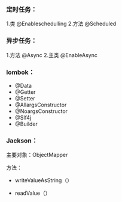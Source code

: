 ### 定时任务：

1.类
@Enableschedulling
2.方法
@Scheduled

### 异步任务：

1.方法
@Async
2.主类
@EnableAsync

### lombok：

- @Data  
- @Getter  
- @Setter  
- @AllargsConstructor 
- @NoargsConstructor 
- @Slf4j 
- @Builder  

### Jackson：

主要对象：ObjectMapper

方法：

- writeValueAsString（）

- readValue（）


